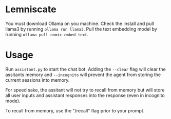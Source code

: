 # Lemniscate
You must download Ollama on you machine. Check the install and pull llama3 by running `ollama run llama3`. Pull the text embedding model by running `ollama pull nomic-embed-text`.

# Usage
Run `assistant.py` to start the chat bot. Adding the `--clear` flag will clear the assitants memory and `--incognito` will prevent the agent from storing the current sessions into memory.

For speed sake, the assitant will not try to recall from memory but will store all user inputs and assistant responses into the response (even in incognito mode).

To recall from memory, use the "/recall" flag prior to your prompt.


